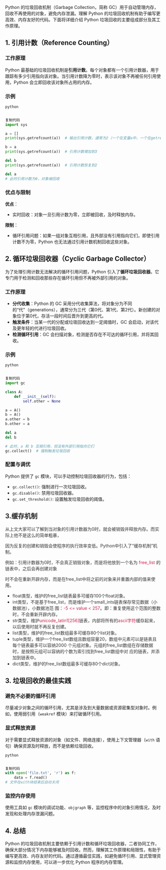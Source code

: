 Python 的垃圾回收机制（Garbage Collection，简称 GC）用于自动管理内存，回收不再使用的对象，避免内存泄漏。理解 Python 的垃圾回收机制有助于编写更高效、内存友好的代码。下面将详细介绍 Python 垃圾回收的主要组成部分及其工作原理。

## 1. 引用计数（Reference Counting）
### 工作原理
Python 最基础的垃圾回收机制是**引用计数**。每个对象都有一个引用计数器，用于跟踪有多少引用指向该对象。当引用计数降为零时，表示该对象不再被任何引用使用，Python 会立即回收该对象所占用的内存。

### 示例
```python
python


复制代码
import sys

a = []
print(sys.getrefcount(a))  # 输出引用计数，通常为2（一个在变量a中，一个在getrefcount函数调用中）

b = a
print(sys.getrefcount(a))  # 引用计数增加到3

del b
print(sys.getrefcount(a))  # 引用计数恢复到2

del a
# 此时引用计数为0，对象被回收
```

### 优点与限制
**优点**：

+ 实时回收：对象一旦引用计数为零，立即被回收，及时释放内存。

**限制**：

+ 循环引用问题：如果一组对象互相引用，且外部没有引用指向它们，即使引用计数不为零，Python 也无法通过引用计数机制回收这些对象。

## 2. 循环垃圾回收器（Cyclic Garbage Collector）
为了处理引用计数无法解决的循环引用问题，Python 引入了**循环垃圾回收器**。它专门用于检测和回收那些存在循环引用但不再被外部引用的对象。

### 工作原理
+ **分代收集**：Python 的 GC 采用分代收集算法，将对象分为不同的“代”（generations），通常分为三代（第0代、第1代、第2代）。新创建的对象位于第0代，存活一段时间后晋升到更高的代。
+ **触发条件**：当某一代的分配或垃圾回收达到一定阈值时，GC 会启动，对该代及更年轻的代进行垃圾回收。
+ **检测循环引用**：GC 会扫描对象，检测是否存在不可达的循环引用，并将其回收。

### 示例
```python
python


复制代码
import gc

class A:
    def __init__(self):
        self.other = None

a = A()
b = A()
a.other = b
b.other = a

del a
del b

# 此时，a 和 b 互相引用，但没有外部引用指向它们
gc.collect()  # 强制触发垃圾回收
```

### 配置与调优
Python 提供了 `gc` 模块，可以手动控制垃圾回收器的行为，包括：

+ `gc.collect()`: 强制进行一次垃圾回收。
+ `gc.disable()`: 禁用垃圾回收器。
+ `gc.set_threshold()`: 设置触发垃圾回收的阈值。

## <font style="color:rgb(38,38,38);">3.缓存机制</font>
<font style="color:rgb(51,51,51);">从上⽂⼤家可以了解到当对象的引⽤计数器为0时，就会被销毁并释放内存。⽽实际上他不是这么的简单粗暴， </font>

<font style="color:rgb(51,51,51);">因为反复的创建和销毁会使程序的执⾏效率变低。Python中引⼊了“缓存机制”机制。 </font>

<font style="color:rgb(51,51,51);">例如：引⽤计数器为0时，不会真正销毁对象，⽽是将他放到⼀个名为 </font><font style="color:rgb(199,37,78);">free_list </font><font style="color:rgb(51,51,51);">的链表中，之后会再创建对象 </font>

<font style="color:rgb(51,51,51);">时不会在重新开辟内存，⽽是在free_list中将之前的对象来并重置内部的值来使⽤。</font>

+ <font style="color:rgb(51,51,51);">float类型，维护的free_list链表最多可缓存100个float对象。</font>
+ <font style="color:rgb(51,51,51);">int类型，不是基于free_list，⽽是维护⼀个small_ints链表保存常⻅数据（⼩数据池），⼩数据池范 围：</font><font style="color:rgb(199,37,78);">-5 <= value < 257</font><font style="color:rgb(51,51,51);">。即：重复使⽤这个范围的整数时，不会重新开辟内存。</font>
+ <font style="color:rgb(51,51,51);">str类型，维护</font><font style="color:rgb(199,37,78);">unicode_latin1[256]</font><font style="color:rgb(51,51,51);">链表，内部将所有的</font><font style="color:rgb(199,37,78);">ascii字符</font><font style="color:rgb(51,51,51);">缓存起来，以后使⽤时就不再反复创建。</font>
+ <font style="color:rgb(51,51,51);">list类型，维护的free_list数组最多可缓存80个list对象。</font>
+ <font style="color:rgb(51,51,51);">tuple类型，维护⼀个free_list数组且数组容量20，数组中元素可以是链表且每个链表最多可以容纳2000 个元组对象。元组的free_list数组在存储数据时，是按照元组可以容纳的个数为索引找到free_list数组中对 应的链表，并添加到链表中。</font>
+ <font style="color:rgb(51,51,51);">dict类型，维护的free_list数组最多可缓存80个dict对象。</font>

## 3. 垃圾回收的最佳实践
### 避免不必要的循环引用
尽量减少对象之间的循环引用，尤其是涉及到大量数据或资源密集型对象时。例如，使用弱引用（`weakref` 模块）来打破循环引用。

### 显式释放资源
对于需要显式释放资源的对象（如文件、网络连接），使用上下文管理器（`with` 语句）确保资源及时释放，而不是依赖垃圾回收。

```python
python


复制代码
with open('file.txt', 'r') as f:
    data = f.read()
# 文件在with块结束后自动关闭
```

### 监控内存使用
使用工具如 `gc` 模块的调试功能、`objgraph` 等，监控程序中的对象引用情况，及时发现和处理内存泄漏问题。

## 4. 总结
Python 的垃圾回收机制主要依赖于引用计数和循环垃圾回收器，二者协同工作，确保大部分情况下内存能够被及时回收。然而，理解其工作原理和局限性，有助于编写更高效、内存友好的代码。通过遵循最佳实践，如避免循环引用、显式管理资源和监控内存使用，可以进一步优化 Python 程序的内存管理。

